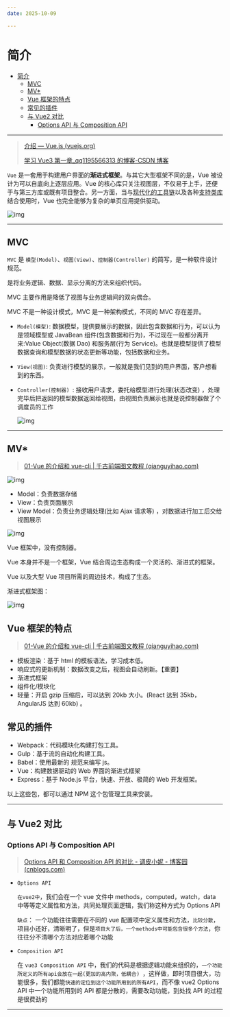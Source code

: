 ```yaml
---
date: 2025-10-09

---
```



# 简介

- [简介](#简介)
  - [MVC](#mvc)
  - [MV\*](#mv)
  - [Vue 框架的特点](#vue-框架的特点)
  - [常见的插件](#常见的插件)
  - [与 Vue2 对比](#与-vue2-对比)
    - [Options API 与 Composition API](#options-api-与-composition-api)

---

> [介绍 — Vue.js (vuejs.org)](https://cn.vuejs.org/v2/guide/)
>
> [学习 Vue3 第一章\_qq1195566313 的博客-CSDN 博客](https://blog.csdn.net/qq1195566313/article/details/122768533)

`Vue` 是一套用于构建用户界面的**渐进式框架**。与其它大型框架不同的是，Vue 被设计为可以自底向上逐层应用。Vue 的核心库只关注视图层，不仅易于上手，还便于与第三方库或既有项目整合。另一方面，当与[现代化的工具链](https://cn.vuejs.org/v2/guide/single-file-components.html)以及各种[支持类库](https://github.com/vuejs/awesome-vue#libraries--plugins)结合使用时，Vue 也完全能够为复杂的单页应用提供驱动。

![img](http://cdn.ayusummer233.top/img/202202281517242.png)

---

## MVC

`MVC` 是 `模型(Model)`、`视图(View)`、`控制器(Controller)` 的简写，是一种软件设计规范。

是将业务逻辑、数据、显示分离的方法来组织代码。

MVC 主要作用是降低了视图与业务逻辑间的双向偶合。

MVC 不是一种设计模式，MVC 是一种架构模式，不同的 MVC 存在差异。

- `Model(模型)`: 数据模型，提供要展示的数据，因此包含数据和行为，可以认为是领域模型或 JavaBean 组件(包含数据和行为)，不过现在一般都分离开来:Value Object(数据 Dao) 和服务层(行为 Service)。也就是模型提供了模型数据查询和模型数据的状态更新等功能，包括数据和业务。

- `View(视图)`: 负责进行模型的展示，一般就是我们见到的用户界面，客户想看到的东西。

- `Controller(控制器) `: 接收用户请求，委托给模型进行处理(状态改变) ，处理完毕后把返回的模型数据返回给视图，由视图负责展示也就是说控制器做了个调度员的工作

  ![img](http://cdn.ayusummer233.top/img/202201241033369.png)

---

## MV\*

> [01-Vue 的介绍和 vue-cli | 千古前端图文教程 (qianguyihao.com)](https://web.qianguyihao.com/12-Vue基础/01-Vue的介绍和vue-cli.html#介绍)

![img](http://cdn.ayusummer233.top/img/202201241034343.png)

- Model：负责数据存储
- View：负责页面展示
- View Model：负责业务逻辑处理(比如 Ajax 请求等) ，对数据进行加工后交给视图展示

![img](http://cdn.ayusummer233.top/img/202201241033942.png)

Vue 框架中，没有控制器。

Vue 本身并不是一个框架，Vue 结合周边生态构成一个灵活的、渐进式的框架。

Vue 以及大型 Vue 项目所需的周边技术，构成了生态。

渐进式框架图：

![img](http://cdn.ayusummer233.top/img/202201241112260.png)

## Vue 框架的特点

> [01-Vue 的介绍和 vue-cli | 千古前端图文教程 (qianguyihao.com)](https://web.qianguyihao.com/12-Vue基础/01-Vue的介绍和vue-cli.html#vue框架的特点)

- 模板渲染：基于 html 的模板语法，学习成本低。
- 响应式的更新机制：数据改变之后，视图会自动刷新。【重要】
- 渐进式框架
- 组件化/模块化
- 轻量：开启 gzip 压缩后，可以达到 20kb 大小。(React 达到 35kb，AngularJS 达到 60kb) 。

## 常见的插件

- Webpack：代码模块化构建打包工具。
- Gulp：基于流的自动化构建工具。
- Babel：使用最新的 规范来编写 js。
- Vue：构建数据驱动的 Web 界面的渐进式框架
- Express：基于 Node.js 平台，快速、开放、极简的 Web 开发框架。

以上这些包，都可以通过 NPM 这个包管理工具来安装。

---

## 与 Vue2 对比

### Options API 与 Composition API

> [Options API 和 Composition API 的对比 - 调皮小妮 - 博客园 (cnblogs.com)](https://www.cnblogs.com/loving0606/p/14128712.html)

- `Options API`

  `在vue2中`，我们会在一个 vue 文件中 methods，computed，watch，data 中等等定义属性和方法，共同处理页面逻辑，我们称这种方式为 Options API

  `缺点`： 一个功能往往需要在不同的 vue 配置项中定义属性和方法，`比较分散`，项目小还好，清晰明了，但是`项目大了后，一个methods中可能包含很多个方法`，你往往分不清哪个方法对应着哪个功能

- `Composition API`

  在 `vue3 Composition API` 中，我们的代码是根据逻辑功能来组织的，`一个功能所定义的所有api会放在一起(更加的高内聚，低耦合) `，这样做，即时项目很大，功能很多，我们都能`快速的定位到这个功能所用到的所有API`，而不像 vue2 Options API 中一个功能所用到的 API 都是分散的，需要改动功能，到处找 API 的过程是很费劲的

---
